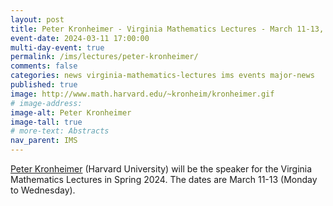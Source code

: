 ```yaml
---
layout: post
title: Peter Kronheimer - Virginia Mathematics Lectures - March 11-13, 2024
event-date: 2024-03-11 17:00:00
multi-day-event: true
permalink: /ims/lectures/peter-kronheimer/
comments: false
categories: news virginia-mathematics-lectures ims events major-news
published: true
image: http://www.math.harvard.edu/~kronheim/kronheimer.gif
# image-address: 
image-alt: Peter Kronheimer
image-tall: true
# more-text: Abstracts
nav_parent: IMS
---
```


<span class="mt-1 mb-1"><a href="https://people.math.harvard.edu/~kronheim/">Peter Kronheimer</a> (Harvard University) will be the speaker for the Virginia Mathematics Lectures in Spring 2024. The dates are March 11-13 (Monday to Wednesday).</span>

<!--more-->